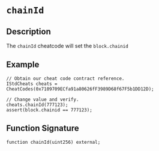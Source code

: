 # `chainId`

## Description

The `chainId` cheatcode will set the `block.chainid`

## Example

```solidity
// Obtain our cheat code contract reference.
IStdCheats cheats = CheatCodes(0x7109709ECfa91a80626fF3989D68f67F5b1DD12D);

// Change value and verify.
cheats.chainId(777123);
assert(block.chainid == 777123);
```

## Function Signature

```solidity
function chainId(uint256) external;
```
